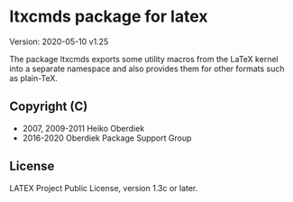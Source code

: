 # ltxcmds package for latex

Version: 2020-05-10 v1.25

The package ltxcmds exports some utility macros
from the LaTeX kernel into a separate namespace and
also provides them for other formats such as plain-TeX.

## Copyright (C)
* 2007, 2009-2011  Heiko Oberdiek
* 2016-2020        Oberdiek Package Support Group

## License
LATEX Project Public License, version 1.3c or later.
